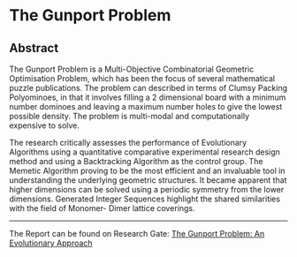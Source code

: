 # The Gunport Problem

## Abstract

The Gunport Problem is a Multi-Objective Combinatorial Geometric Optimisation
Problem, which has been the focus of several mathematical puzzle
publications. The problem can described in terms of Clumsy Packing Polyominoes,
in that it involves filling a 2 dimensional board with a minimum number
dominoes and leaving a maximum number holes to give the lowest possible
density. The problem is multi-modal and computationally expensive to solve.

The research critically assesses the performance of Evolutionary Algorithms
using a quantitative comparative experimental research design method and using
a Backtracking Algorithm as the control group. The Memetic Algorithm
proving to be the most efficient and an invaluable tool in understanding the
underlying geometric structures. It became apparent that higher dimensions
can be solved using a periodic symmetry from the lower dimensions. Generated
Integer Sequences highlight the shared similarities with the field of Monomer-
Dimer lattice coverings.

---

The Report can be found on Research Gate:
[The Gunport Problem: An Evolutionary Approach](https://www.researchgate.net/publication/344015231_The_Gunport_Problem_An_Evolutionary_Approach)

